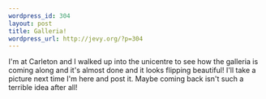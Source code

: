 ```yaml
--- 
wordpress_id: 304
layout: post
title: Galleria!
wordpress_url: http://jevy.org/?p=304
---
```

I'm at Carleton and I walked up into the unicentre to see how the galleria is coming along and it's almost done and it looks flipping beautiful!  I'll take a picture next time I'm here and post it.  Maybe coming back isn't such a terrible idea after all!
